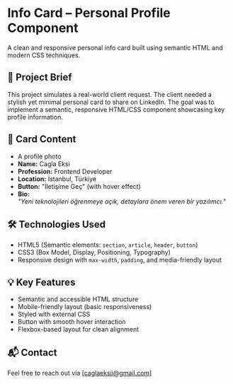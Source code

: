 
# Info Card – Personal Profile Component

A clean and responsive personal info card built using semantic HTML and modern CSS techniques.

## 🎯 Project Brief

This project simulates a real-world client request. The client needed a stylish yet minimal personal card to share on LinkedIn. The goal was to implement a semantic, responsive HTML/CSS component showcasing key profile information.

## 👤 Card Content

- A profile photo  
- **Name:** Cagla Eksi  
- **Profession:** Frontend Developer  
- **Location:** İstanbul, Türkiye  
- **Button:** "İletişime Geç" (with hover effect)
- **Bio:**  
  _"Yeni teknolojileri öğrenmeye açık, detaylara önem veren bir yazılımcı."_

## 🛠️ Technologies Used

- HTML5 (Semantic elements: `section`, `article`, `header`, `button`)
- CSS3 (Box Model, Display, Positioning, Typography)
- Responsive design with `max-width`, `padding`, and media-friendly layout

## 💡 Key Features

- Semantic and accessible HTML structure  
- Mobile-friendly layout (basic responsiveness)
- Styled with external CSS
- Button with smooth hover interaction
- Flexbox-based layout for clean alignment


## 📬 Contact

Feel free to reach out via [caglaeksii@gmail.com]